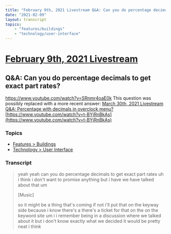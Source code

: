 ```yaml
---
title: "February 9th, 2021 Livestream Q&A: Can you do percentage decimals to get exact part rates?"
date: "2021-02-09"
layout: transcript
topics:
    - "features/buildings"
    - "technology/user-interface"
---
```

# [February 9th, 2021 Livestream](../2021-02-09.md)
## Q&A: Can you do percentage decimals to get exact part rates?
https://www.youtube.com/watch?v=SRnmr4oaE0k
This question was possibly replaced with a more recent answer: [March 30th, 2021 Livestream Q&A: Percentage with decimals in overclock menu?](./yt-t-BYjRnBkAs.md) [https://www.youtube.com/watch?v=t-BYjRnBkAs](https://www.youtube.com/watch?v=t-BYjRnBkAs)


### Topics
* [Features > Buildings](../topics/features/buildings.md)
* [Technology > User Interface](../topics/technology/user-interface.md)

### Transcript

> yeah yeah can you do percentage decimals to get exact part rates uh i think i don't want to promise anything but i have we have talked about that um
>
> [Music]
>
> so it might be a thing that's coming if not i'll put that on the keyway side because i know there's a there's a ticket for that on the on the keyword site um i i remember being in a discussion where we talked about it but i don't know exactly what we decided it would be pretty neat i think
